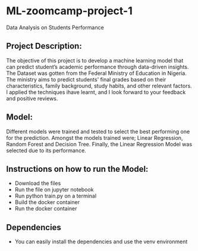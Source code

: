# ML-zoomcamp-project-1
Data Analysis on Students Performance
## Project Description:
The objective of this project is to develop a machine learning model that can predict student’s academic performance through data-driven insights. The Dataset was gotten from the Federal Ministry of Education in Nigeria. The ministry aims to predict students' final grades based on their characteristics, family background, study habits, and other relevant factors. I applied the techniques ihave learnt, and I look forward to your feedback and positive reviews.
## Model:
Different models were trained and tested to select the best performing one for the prediction. Amongst the models trained were; Linear Regression, Random Forest and Decision Tree. Finally, the Linear Regression Model was selected due to its performance.
## Instructions on how to run the Model:
-	Download the files
-	Run the file on jupyter notebook
-	Run python train.py on a terminal
-	Build the docker container
-	Run the docker container

## Dependencies
- You can easily install the dependencies and use the venv environment
